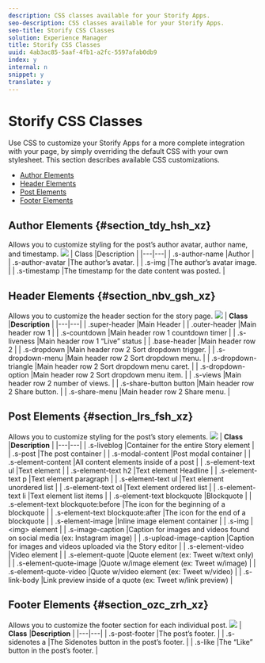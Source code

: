 ```yaml
---
description: CSS classes available for your Storify Apps.
seo-description: CSS classes available for your Storify Apps.
seo-title: Storify CSS Classes
solution: Experience Manager
title: Storify CSS Classes
uuid: 4ab3ac85-5aaf-4fb1-a2fc-5597afab0db9
index: y
internal: n
snippet: y
translate: y
---
```


# Storify CSS Classes

Use CSS to customize your Storify Apps for a more complete integration with your page, by simply overriding the default CSS with your own stylesheet. This section describes available CSS customizations.

* [Author Elements](#c_storify_css_classes/section_tdy_hsh_xz)
* [Header Elements](#c_storify_css_classes/section_nbv_gsh_xz)
* [Post Elements](#c_storify_css_classes/section_lrs_fsh_xz)
* [Footer Elements](#c_storify_css_classes/section_ozc_zrh_xz)

## Author Elements {#section_tdy_hsh_xz}

Allows you to customize styling for the post’s author avatar, author name, and timestamp.
![](http://350.df9.mwp.accessdomain.com/wp-content/uploads/2016/03/StorifyAuthorCSS.png)
| Class |Description |
|---|---|
| .s-author-name |Author |
| .s-author-avatar |The author’s avatar. |
| .s-img |The author’s avatar image. |
| .s-timestamp |The timestamp for the date content was posted. |


## Header Elements {#section_nbv_gsh_xz}

Allows you to customize the header section for the story page.
![](http://350.df9.mwp.accessdomain.com/wp-content/uploads/2016/03/StorifyHeaderCSS-countdown-1.png)
| **Class** |**Description** |
|---|---|
| .super-header |Main Header |
| .outer-header |Main header row 1 |
| .s-countdown |Main header row 1 countdown timer |
| .s-liveness |Main header row 1 “Live” status |
| .base-header |Main header row 2 |
| .s-dropdown |Main header row 2 Sort dropdown trigger. |
| .s-dropdown-menu |Main header row 2 Sort dropdown menu. |
| .s-dropdown-triangle |Main header row 2 Sort dropdown menu caret. |
| .s-dropdown-option |Main header row 2 Sort dropdown menu item. |
| .s-views |Main header row 2 number of views. |
| .s-share-button button |Main header row 2 Share button. |
| .s-share-menu |Main header row 2 Share menu. |


## Post Elements {#section_lrs_fsh_xz}

Allows you to customize styling for the post’s story elements.
![](http://350.df9.mwp.accessdomain.com/wp-content/uploads/2016/03/StorifyPostCSS.png)
| **Class** |**Description** |
|---|---|
| .s-liveblog |Container for the entire Story element |
| .s-post |The post container |
| .s-modal-content |Post modal container |
| .s-element-content |All content elements inside of a post |
| .s-element-text ul |Text element |
| .s-element-text h2 |Text element Headline |
| .s-element-text p |Text element paragraph |
| .s-element-text ul |Text element unordered list |
| .s-element-text ol |Text element ordered list |
| .s-element-text li |Text element list items |
| .s-element-text blockquote |Blockquote |
| .s-element-text blockquote:before |The icon for the beginning of a blockquote |
| .s-element-text blockquote:after |The icon for the end of a blockquote |
| .s-element-image |Inline image element container |
| .s-img |&lt;img&gt; element |
| .s-image-caption |Caption for images and videos found on social media (ex: Instagram image) |
| .s-upload-image-caption |Caption for images and videos uploaded via the Story editor |
| .s-element-video |Video element |
| .s-element-quote |Quote element (ex: Tweet w/text only) |
| .s-element-quote-image |Quote w/image element (ex: Tweet w/image) |
| .s-element-quote-video |Quote w/video element (ex: Tweet w/video) |
| .s-link-body |Link preview inside of a quote (ex: Tweet w/link preview) |


## Footer Elements {#section_ozc_zrh_xz}

Allows you to customize the footer section for each individual post.
![](http://350.df9.mwp.accessdomain.com/wp-content/uploads/2016/03/StorifyFooterCSS.png)
| **Class** |**Description** |
|---|---|
| .s-post-footer |The post’s footer. |
| .s-sidenotes a |The Sidenotes button in the post’s footer. |
| .s-like |The “Like” button in the post’s footer. |

